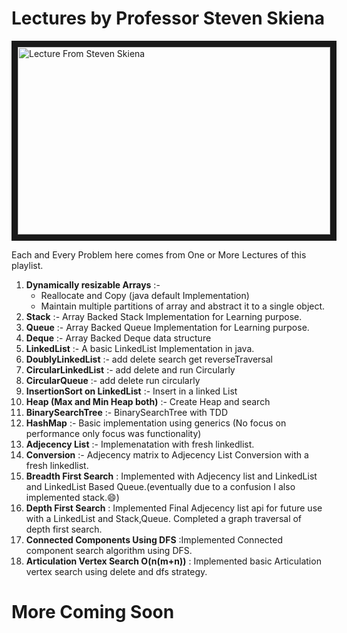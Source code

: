 # Lectures by Professor Steven Skiena

<a href="http://www.youtube.com/watch?feature=player_embedded&v=A2bFN3MyNDA" target="_blank"><img src="http://img.youtube.com/vi/A2bFN3MyNDA/0.jpg" alt="Lecture From Steven Skiena " width="500" height="300" border="10" /></a>

Each and Every Problem here comes from One or More Lectures of this playlist.

1. **Dynamically resizable Arrays** :- 
     * Reallocate and Copy (java default Implementation) 
     * Maintain multiple partitions of array and abstract it to a single object.
2. **Stack** :- Array Backed Stack Implementation for Learning purpose.
3. **Queue** :- Array Backed Queue Implementation for Learning purpose.
4. **Deque** :- Array Backed Deque data structure
5. **LinkedList** :- A basic LinkedList Implementation in java.
6. **DoublyLinkedList** :- add delete search get reverseTraversal
7. **CircularLinkedList** :- add delete and run Circularly
8. **CircularQueue** :- add delete run circularly
9. **InsertionSort on LinkedList** :- Insert in a linked List
10. **Heap (Max and Min Heap both)** :- Create Heap and search
11. **BinarySearchTree** :-	BinarySearchTree with TDD 
12. **HashMap** :- Basic implementation using generics (No focus on performance only focus was functionality) 
13. **Adjecency List** :- Implemenatation with fresh linkedlist.
14. **Conversion** :- Adjecency matrix to Adjecency List Conversion with a fresh linkedlist.
15. **Breadth First Search** : Implemented with Adjecency list and LinkedList and LinkedList Based Queue.(eventually due to a confusion I also implemented stack.:smile:)
16. **Depth First Search** : Implemented Final Adjecency list api for future use with a LinkedList and Stack,Queue. 
			Completed a graph traversal of depth first search.
17. **Connected Components Using DFS** :Implemented Connected component search algorithm using DFS.
18. **Articulation Vertex Search O(n(m+n))** : Implemented basic Articulation vertex search using delete and dfs strategy.

			
# More Coming Soon

